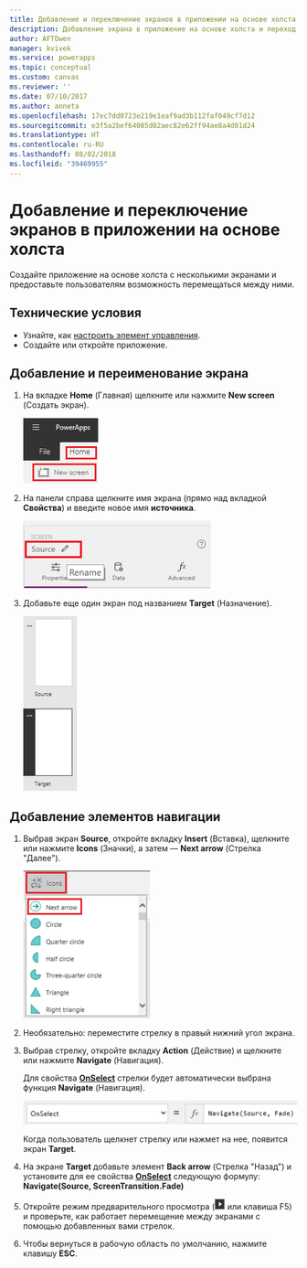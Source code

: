 ```yaml
---
title: Добавление и переключение экранов в приложении на основе холста | Документы Майкрософт
description: Добавление экрана в приложение на основе холста и переход между экранами с помощью стрелок вперед и назад в PowerApps
author: AFTOwen
manager: kvivek
ms.service: powerapps
ms.topic: conceptual
ms.custom: canvas
ms.reviewer: ''
ms.date: 07/10/2017
ms.author: anneta
ms.openlocfilehash: 17ec7dd0723e219e1eaf9ad3b112faf049cf7d12
ms.sourcegitcommit: e3f5a2bef64085d02aec82e62ff94ae8a4d01d24
ms.translationtype: HT
ms.contentlocale: ru-RU
ms.lasthandoff: 08/02/2018
ms.locfileid: "39469955"
---
```

# <a name="add-a-screen-to-a-canvas-app-and-navigate-between-screens"></a>Добавление и переключение экранов в приложении на основе холста

Создайте приложение на основе холста с несколькими экранами и предоставьте пользователям возможность перемещаться между ними.

## <a name="prerequisites"></a>Технические условия

* Узнайте, как [настроить элемент управления](add-configure-controls.md).
* Создайте или откройте приложение.

## <a name="add-and-rename-a-screen"></a>Добавление и переименование экрана

1. На вкладке **Home** (Главная) щелкните или нажмите **New screen** (Создать экран).

    ![Команда добавления экрана на вкладке Home (Главная)](./media/add-screen-context-variables/add-screen.png)

2. На панели справа щелкните имя экрана (прямо над вкладкой **Свойства**) и введите новое имя **источника**.

    ![Переименование экрана по умолчанию](./media/add-screen-context-variables/name-source-screen.png)

3. Добавьте еще один экран под названием **Target** (Назначение).

    ![Два экрана на панели навигации слева](./media/add-screen-context-variables/two-screens-in-nav.png)

## <a name="add-navigation"></a>Добавление элементов навигации
1. Выбрав экран **Source**, откройте вкладку **Insert** (Вставка), щелкните или нажмите **Icons** (Значки), а затем — **Next arrow** (Стрелка "Далее").  

    ![Shapes (Фигуры) на вкладке Insert (Вставка)](./media/add-screen-context-variables/add-next-arrow.png)

2. Необязательно: переместите стрелку в правый нижний угол экрана.

3. Выбрав стрелку, откройте вкладку **Action** (Действие) и щелкните или нажмите **Navigate** (Навигация).

    Для свойства **[OnSelect](controls/properties-core.md)** стрелки будет автоматически выбрана функция **Navigate** (Навигация).  

    ![Для свойства OnSelect выбрана функция Navigate (Навигация)](./media/add-screen-context-variables/onselect-default.png)

    Когда пользователь щелкнет стрелку или нажмет на нее, появится экран **Target**.

4. На экране **Target** добавьте элемент **Back arrow** (Стрелка "Назад") и установите для ее свойства **[OnSelect](controls/properties-core.md)** следующую формулу:
   <br>**Navigate(Source, ScreenTransition.Fade)**

5. Откройте режим предварительного просмотра (![](./media/add-screen-context-variables/preview.png) или клавиша F5) и проверьте, как работает перемещение между экранами с помощью добавленных вами стрелок.

6. Чтобы вернуться в рабочую область по умолчанию, нажмите клавишу **ESC**.
